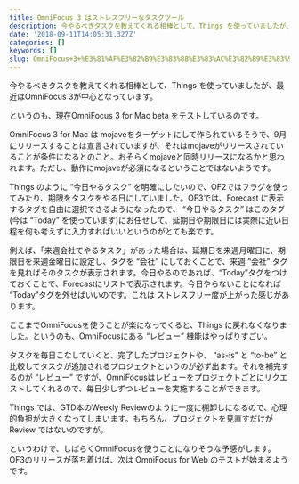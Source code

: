 ```yaml
---
title: OmniFocus 3 はストレスフリーなタスクツール
description: 今やるべきタスクを教えてくれる相棒として、Things を使っていましたが、最近はOmniFocus 3が中心となっています。
date: '2018-09-11T14:05:31.327Z'
categories: []
keywords: []
slug: OmniFocus+3+%E3%81%AF%E3%82%B9%E3%83%88%E3%83%AC%E3%82%B9%E3%83%95%E3%83%AA%E3%83%BC%E3%81%AA%E3%82%BF%E3%82%B9%E3%82%AF%E3%83%84%E3%83%BC%E3%83%AB
---
```

今やるべきタスクを教えてくれる相棒として、Things を使っていましたが、最近はOmniFocus 3が中心となっています。

というのも、現在OmniFocus 3 for Mac beta をテストしているのです。

OmniFocus 3 for Mac は mojaveをターゲットにして作られているそうで、9月にリリースすることは宣言されていますが、それはmojaveがリリースされていることが条件になるとのこと。おそらくmojaveと同時リリースになるかと思われます。ただし、動作にmojaveが必須になるということではないようです。

Things のように “今日やるタスク” を明確にしたいので、OF2ではフラグを使ってみたり、期限をタスクをやる日にしていました。OF3では、Forecast に表示するタグを自由に選択できるようになったので、 “今日やるタスク” はこのタグ(今は “Today” を使っています)にお任せして、延期日や期限日には実際に近い日程を何も考えずに入力すればいいというのがとても楽です。

例えば、「来週会社でやるタスク」があった場合は、延期日を来週月曜日に、期限日を来週金曜日に設定し、タグを “会社” にしておくことで、来週 “会社” タグを見ればそのタスクが表示されます。今日やるのであれば、“Today”タグをつけておくことで、Forecastにリストで表示されます。今日やらないことになれば “Today”タグを外せばいいのです。これは ストレスフリー度が上がった感じがあります。

ここまでOmniFocusを使うことが楽になってくると、Things に戻れなくなりました。というのも、OmniFocusにある “レビュー” 機能はやっぱりすごい。

タスクを毎日こなしていくと、完了したプロジェクトや、 “as-is” と “to-be” と比較してタスクが追加されるプロジェクトというのが必ず出ます。それを補完するのが “レビュー” ですが、OmniFocusはレビューをプロジェクトごとにリクエストしてくれるので、毎日少しずつレビューを実施することができます。

Things では、GTD本のWeekly Reviewのように一度に棚卸しになるので、心理的負担が大きくなってしまいます。もちろん、プロジェクトを見直すだけが Review ではないのですが。

というわけで、しばらくOmniFocusを使うことになりそうな予感がします。OF3のリリースが落ち着けば、次は OmniFocus for Web のテストが始まるようです。